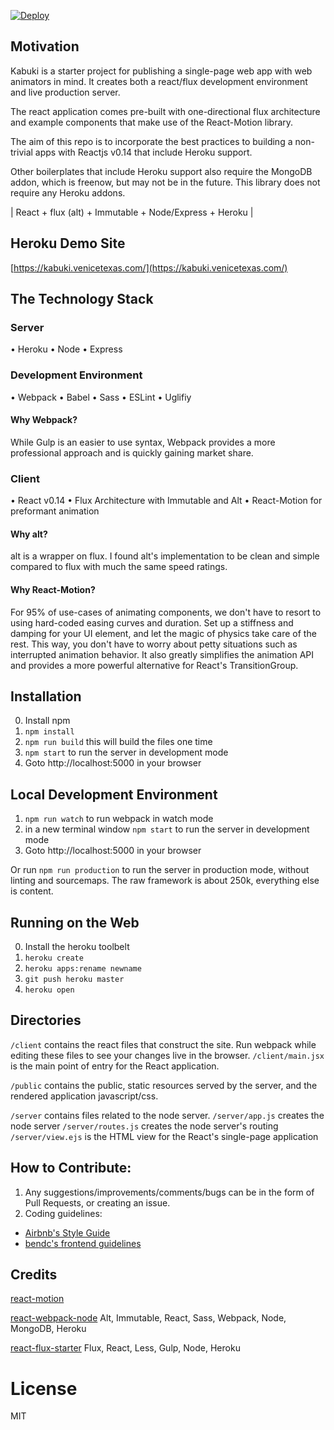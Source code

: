 
[![Deploy](https://www.herokucdn.com/deploy/button.png)](https://heroku.com/deploy)

## Motivation

Kabuki is a starter project for publishing a single-page web app with web animators in mind. It creates both a react/flux development environment and live production server.

The react application comes pre-built with one-directional flux architecture and example components that make use of the React-Motion library.

The aim of this repo is to incorporate the best practices to building a non-trivial apps with Reactjs v0.14 that include Heroku support.

Other boilerplates that include Heroku support also require the MongoDB addon, which is freenow, but may not be in the future. This library does not require any Heroku addons.

| React + flux (alt) + Immutable + Node/Express + Heroku |

## Heroku Demo Site

[https://kabuki.venicetexas.com/](https://kabuki.venicetexas.com/)

## The Technology Stack

### Server

• Heroku
• Node
• Express

### Development Environment

• Webpack
• Babel
• Sass
• ESLint
• Uglifiy

#### Why Webpack?

While Gulp is an easier to use syntax, Webpack provides a more professional approach and is quickly gaining market share.

### Client

• React v0.14
• Flux Architecture with Immutable and Alt
• React-Motion for preformant animation

#### Why alt?

alt is a wrapper on flux. I found alt's implementation to be clean and simple compared to flux with much the same speed ratings. 

#### Why React-Motion?

For 95% of use-cases of animating components, we don't have to resort to using hard-coded easing curves and duration. Set up a stiffness and damping for your UI element, and let the magic of physics take care of the rest. This way, you don't have to worry about petty situations such as interrupted animation behavior. It also greatly simplifies the animation API and provides a more powerful alternative for React's TransitionGroup.

## Installation

0. Install npm
1. `npm install`
2. `npm run build` this will build the files one time
2. `npm start` to run the server in development mode
3. Goto http://localhost:5000 in your browser

## Local Development Environment

1. `npm run watch` to run webpack in watch mode
2. in a new terminal window `npm start` to run the server in development mode
3. Goto http://localhost:5000 in your browser

Or run `npm run production` to run the server in production mode, without linting and sourcemaps. The raw framework is about 250k, everything else is content.

## Running on the Web

0. Install the heroku toolbelt
1. `heroku create`
2. `heroku apps:rename newname`
3. `git push heroku master`
4. `heroku open`

## Directories

`/client` contains the react files that construct the site. Run webpack while editing these files to see your changes live in the browser.
`/client/main.jsx` is the main point of entry for the React application.

`/public` contains the public, static resources served by the server, and the rendered application javascript/css.

`/server` contains files related to the node server.
`/server/app.js` creates the node server
`/server/routes.js` creates the node server's routing
`/server/view.ejs` is the HTML view for the React's single-page application

## How to Contribute:

1. Any suggestions/improvements/comments/bugs can be in the form of Pull Requests, or creating an issue.
2. Coding guidelines:
 - [Airbnb's Style Guide](https://github.com/airbnb/javascript)
 - [bendc's frontend guidelines](https://github.com/bendc/frontend-guidelines)

## Credits

[react-motion](https://github.com/chenglou/react-motion)

[react-webpack-node](https://github.com/choonkending/react-webpack-node)
Alt, Immutable, React, Sass, Webpack, Node, MongoDB, Heroku

[react-flux-starter](https://github.com/heroku/react-flux-starter)
Flux, React, Less, Gulp, Node, Heroku

License
===============
MIT
